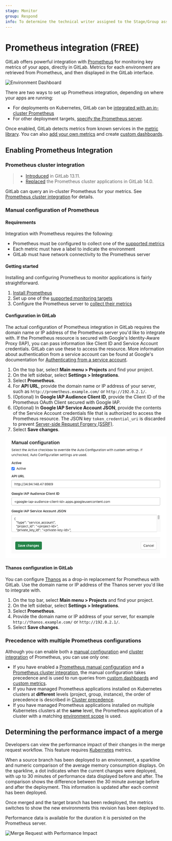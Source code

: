 ```yaml
---
stage: Monitor
group: Respond
info: To determine the technical writer assigned to the Stage/Group associated with this page, see https://about.gitlab.com/handbook/product/ux/technical-writing/#assignments
---
```


# Prometheus integration **(FREE)**

GitLab offers powerful integration with [Prometheus](https://prometheus.io) for
monitoring key metrics of your apps, directly in GitLab.
Metrics for each environment are retrieved from Prometheus, and then displayed
in the GitLab interface.

![Environment Dashboard](img/prometheus_dashboard.png)

There are two ways to set up Prometheus integration, depending on where your apps are running:

- For deployments on Kubernetes, GitLab can be [integrated with an in-cluster Prometheus](#prometheus-cluster-integration)
- For other deployment targets, [specify the Prometheus server](#manual-configuration-of-prometheus).

Once enabled, GitLab detects metrics from known services in the
[metric library](prometheus_library/index.md). You can also
[add your own metrics](../../../operations/metrics/index.md#adding-custom-metrics) and create
[custom dashboards](../../../operations/metrics/dashboards/index.md).

## Enabling Prometheus Integration

### Prometheus cluster integration

> - [Introduced](https://gitlab.com/gitlab-org/gitlab/-/merge_requests/55244) in GitLab 13.11.
> - [Replaced](https://gitlab.com/gitlab-org/gitlab/-/merge_requests/62725) the Prometheus cluster applications in GitLab 14.0.

GitLab can query an in-cluster Prometheus for your metrics.
See [Prometheus cluster integration](../../clusters/integrations.md#prometheus-cluster-integration) for details.

### Manual configuration of Prometheus

#### Requirements

Integration with Prometheus requires the following:

- Prometheus must be configured to collect one of the [supported metrics](prometheus_library/index.md)
- Each metric must have a label to indicate the environment
- GitLab must have network connectivity to the Prometheus server

#### Getting started

Installing and configuring Prometheus to monitor applications is fairly straightforward.

1. [Install Prometheus](https://prometheus.io/docs/prometheus/latest/installation/)
1. Set up one of the [supported monitoring targets](prometheus_library/index.md)
1. Configure the Prometheus server to
   [collect their metrics](https://prometheus.io/docs/prometheus/latest/configuration/configuration/#scrape_config)

#### Configuration in GitLab

The actual configuration of Prometheus integration in GitLab
requires the domain name or IP address of the Prometheus server you'd like
to integrate with. If the Prometheus resource is secured with Google's Identity-Aware Proxy (IAP),
you can pass information like Client ID and Service Account credentials.
GitLab can use these to access the resource. More information about authentication from a
service account can be found at Google's documentation for
[Authenticating from a service account](https://cloud.google.com/iap/docs/authentication-howto#authenticating_from_a_service_account).

1. On the top bar, select **Main menu > Projects** and find your project.
1. On the left sidebar, select **Settings > Integrations**.
1. Select **Prometheus**.
1. For **API URL**, provide the domain name or IP address of your server, such as
   `http://prometheus.example.com/` or `http://192.0.2.1/`.
1. (Optional) In **Google IAP Audience Client ID**, provide the Client ID of the
   Prometheus OAuth Client secured with Google IAP.
1. (Optional) In **Google IAP Service Account JSON**, provide the contents of the
   Service Account credentials file that is authorized to access the Prometheus resource.
   The JSON key `token_credential_uri` is discarded to prevent
   [Server-side Request Forgery (SSRF)](https://www.hackerone.com/application-security/how-server-side-request-forgery-ssrf).
1. Select **Save changes**.

![Configure Prometheus Service](img/prometheus_manual_configuration_v13_2.png)

#### Thanos configuration in GitLab

You can configure [Thanos](https://thanos.io/) as a drop-in replacement for Prometheus
with GitLab. Use the domain name or IP address of the Thanos server you'd like
to integrate with.

1. On the top bar, select **Main menu > Projects** and find your project.
1. On the left sidebar, select **Settings > Integrations**.
1. Select **Prometheus**.
1. Provide the domain name or IP address of your server, for example
   `http://thanos.example.com/` or `http://192.0.2.1/`.
1. Select **Save changes**.

### Precedence with multiple Prometheus configurations

Although you can enable both a [manual configuration](#manual-configuration-of-prometheus)
and [cluster integration](#prometheus-cluster-integration) of Prometheus, you
can use only one:

- If you have enabled a
  [Prometheus manual configuration](#manual-configuration-of-prometheus)
  and a [Prometheus cluster integration](#prometheus-cluster-integration),
  the manual configuration takes precedence and is used to run queries from
  [custom dashboards](../../../operations/metrics/dashboards/index.md) and
  [custom metrics](../../../operations/metrics/index.md#adding-custom-metrics).
- If you have managed Prometheus applications installed on Kubernetes clusters
  at **different** levels (project, group, instance), the order of precedence is described in
  [Cluster precedence](../../instance/clusters/index.md#cluster-precedence).
- If you have managed Prometheus applications installed on multiple Kubernetes
  clusters at the **same** level, the Prometheus application of a cluster with a
  matching [environment scope](../../../ci/environments/index.md#scope-environments-with-specs) is used.

## Determining the performance impact of a merge

Developers can view the performance impact of their changes in the merge
request workflow. This feature requires [Kubernetes](prometheus_library/kubernetes.md) metrics.

When a source branch has been deployed to an environment, a sparkline and
numeric comparison of the average memory consumption displays. On the
sparkline, a dot indicates when the current changes were deployed, with up to 30 minutes of
performance data displayed before and after. The comparison shows the difference
between the 30 minute average before and after the deployment. This information
is updated after each commit has been deployed.

Once merged and the target branch has been redeployed, the metrics switches
to show the new environments this revision has been deployed to.

Performance data is available for the duration it is persisted on the
Prometheus server.

![Merge Request with Performance Impact](img/merge_request_performance.png)
